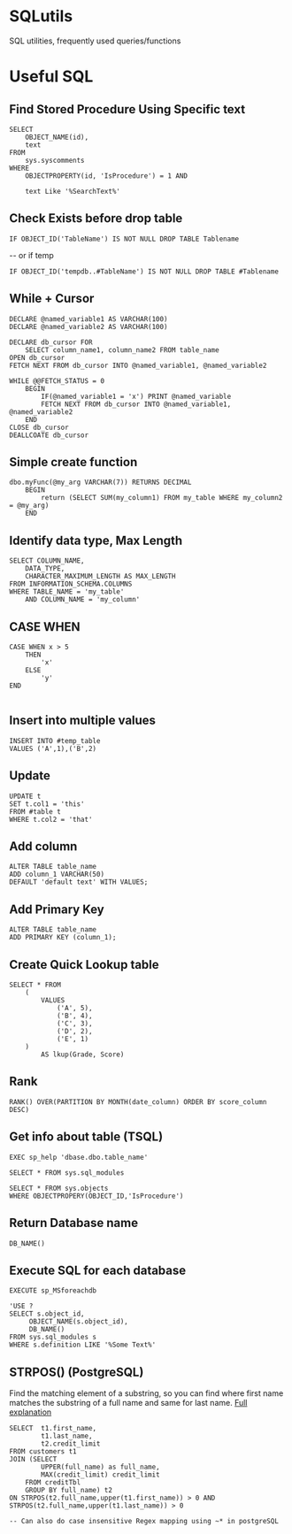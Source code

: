 # SQLutils
SQL utilities, frequently used queries/functions

# Useful SQL 

## Find Stored Procedure Using Specific text
```
SELECT
    OBJECT_NAME(id),
    text
FROM
    sys.syscomments 
WHERE
    OBJECTPROPERTY(id, 'IsProcedure') = 1 AND

    text Like '%SearchText%'
```

## Check Exists before drop table

```
IF OBJECT_ID('TableName') IS NOT NULL DROP TABLE Tablename
```

-- or if temp

```
IF OBJECT_ID('tempdb..#TableName') IS NOT NULL DROP TABLE #Tablename
```

## While + Cursor

```
DECLARE @named_variable1 AS VARCHAR(100)
DECLARE @named_variable2 AS VARCHAR(100)

DECLARE db_cursor FOR 
    SELECT column_name1, column_name2 FROM table_name
OPEN db_cursor
FETCH NEXT FROM db_cursor INTO @named_variable1, @named_variable2

WHILE @@FETCH_STATUS = 0
    BEGIN
        IF(@named_variable1 = 'x') PRINT @named_variable
        FETCH NEXT FROM db_cursor INTO @named_variable1, @named_variable2
    END
CLOSE db_cursor
DEALLCOATE db_cursor
```

## Simple create function

```
dbo.myFunc(@my_arg VARCHAR(7)) RETURNS DECIMAL
    BEGIN
        return (SELECT SUM(my_column1) FROM my_table WHERE my_column2 = @my_arg)
    END
```

## Identify data type, Max Length

```
SELECT COLUMN_NAME,
    DATA_TYPE,
    CHARACTER_MAXIMUM_LENGTH AS MAX_LENGTH
FROM INFORMATION_SCHEMA.COLUMNS
WHERE TABLE_NAME = 'my_table'
    AND COLUMN_NAME = 'my_column'
```

## CASE WHEN

```
CASE WHEN x > 5 
    THEN
        'x'
    ELSE
        'y'
END
     
```

## Insert into multiple values

```
INSERT INTO #temp_table
VALUES ('A',1),('B',2)

```

## Update

```
UPDATE t
SET t.col1 = 'this'
FROM #table t
WHERE t.col2 = 'that'
```

## Add column

```
ALTER TABLE table_name
ADD column_1 VARCHAR(50)
DEFAULT 'default text' WITH VALUES;
```

## Add Primary Key
```
ALTER TABLE table_name
ADD PRIMARY KEY (column_1);
```
## Create Quick Lookup table
```
SELECT * FROM
	(
		VALUES
			('A', 5),
			('B', 4),
			('C', 3),
			('D', 2),
			('E', 1)
	)
		AS lkup(Grade, Score)
```

## Rank
```
RANK() OVER(PARTITION BY MONTH(date_column) ORDER BY score_column DESC)
```

## Get info about table (TSQL)
```
EXEC sp_help 'dbase.dbo.table_name'

SELECT * FROM sys.sql_modules

SELECT * FROM sys.objects
WHERE OBJECTPROPERY(OBJECT_ID,'IsProcedure')
```

## Return Database name 
```
DB_NAME()
```

## Execute SQL for each database
```
EXECUTE sp_MSforeachdb

'USE ?
SELECT s.object_id,
     OBJECT_NAME(s.object_id),
     DB_NAME()
FROM sys.sql_modules s
WHERE s.definition LIKE '%Some Text%'
```

## STRPOS() (PostgreSQL)
Find the matching element of a substring, so you can find where first name matches the substring of a full name and same for last name.
[Full explanation](https://www.w3resource.com/PostgreSQL/strpos-function.php)
```
SELECT  t1.first_name, 
        t1.last_name, 
        t2.credit_limit
FROM customers t1
JOIN (SELECT 
        UPPER(full_name) as full_name, 
        MAX(credit_limit) credit_limit 
    FROM creditTbl 
    GROUP BY full_name) t2 
ON STRPOS(t2.full_name,upper(t1.first_name)) > 0 AND STRPOS(t2.full_name,upper(t1.last_name)) > 0

-- Can also do case insensitive Regex mapping using ~* in postgreSQL

```
